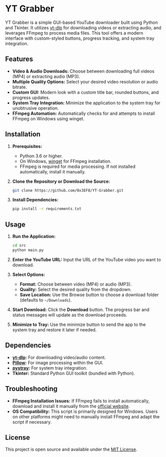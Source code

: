 
# YT Grabber

YT Grabber is a simple GUI-based YouTube downloader built using Python and Tkinter. It utilizes [yt-dlp](https://github.com/yt-dlp/yt-dlp) for downloading videos or extracting audio, and leverages FFmpeg to process media files. This tool offers a modern interface with custom-styled buttons, progress tracking, and system tray integration.

## Features

- **Video & Audio Downloads:** Choose between downloading full videos (MP4) or extracting audio (MP3).
- **Multiple Quality Options:** Select your desired video resolution or audio bitrate.
- **Custom GUI:** Modern look with a custom title bar, rounded buttons, and progress updates.
- **System Tray Integration:** Minimize the application to the system tray for unobtrusive operation.
- **FFmpeg Automation:** Automatically checks for and attempts to install FFmpeg on Windows using winget.

## Installation

1. **Prerequisites:**
   - Python 3.6 or higher.
   - On Windows, [winget](https://docs.microsoft.com/en-us/windows/package-manager/winget/) for FFmpeg installation.
   - FFmpeg is required for media processing. If not installed automatically, install it manually.

2. **Clone the Repository or Download the Source:**

   ```bash
   git clone https://github.com/0x3EF8/YT-Grabber.git
   ```

3. **Install Dependencies:**

   ```bash
   pip install -r requirements.txt
   ```

## Usage

1. **Run the Application:**

   ```bash
   cd src
   python main.py
   ```

2. **Enter the YouTube URL:** Input the URL of the YouTube video you want to download.

3. **Select Options:**
   - **Format:** Choose between video (MP4) or audio (MP3).
   - **Quality:** Select the desired quality from the dropdown.
   - **Save Location:** Use the Browse button to choose a download folder (defaults to `~/Downloads`).

4. **Start Download:** Click the **Download** button. The progress bar and status messages will update as the download proceeds.

5. **Minimize to Tray:** Use the minimize button to send the app to the system tray and restore it later if needed.

## Dependencies

- **[yt-dlp](https://github.com/yt-dlp/yt-dlp):** For downloading video/audio content.
- **[Pillow](https://python-pillow.org/):** For image processing within the GUI.
- **[pystray](https://github.com/moses-palmer/pystray):** For system tray integration.
- **Tkinter:** Standard Python GUI toolkit (bundled with Python).

## Troubleshooting

- **FFmpeg Installation Issues:** If FFmpeg fails to install automatically, download and install it manually from the [official website](https://ffmpeg.org/download.html).
- **OS Compatibility:** This script is primarily designed for Windows. Users on other platforms might need to manually install FFmpeg and adapt the script if necessary.

## License

This project is open source and available under the [MIT License](LICENSE).

```

